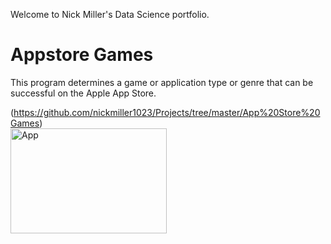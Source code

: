 Welcome to Nick Miller's Data Science portfolio.

# Appstore Games
This program determines a game or application type or genre that can be successful on the Apple App Store.

(https://github.com/nickmiller1023/Projects/tree/master/App%20Store%20Games)<br/>
<img src="http://d.ibtimes.co.uk/en/full/1429600/apple-app-store-apps-vulnerable-freak.jpg" width="250" height="168" title="App">



